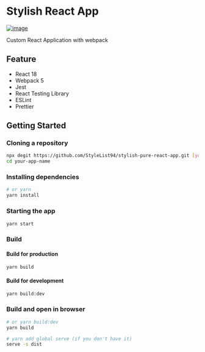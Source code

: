 # Stylish React App

[![image](https://img.shields.io/github/package-json/v/StyleList94/stylish-react-app)](https://github.com/StyleList94/stylish-react-app/releases)

Custom React Application with webpack

## Feature

- React 18
- Webpack 5
- Jest
- React Testing Library
- ESLint
- Prettier

## Getting Started

### Cloning a repository

```bash
npx degit https://github.com/StyleList94/stylish-pure-react-app.git [your-app-name]
cd your-app-name
```

### Installing dependencies

```bash
# or yarn
yarn install
```

### Starting the app

```bash
yarn start
```

### Build

#### Build for production

```bash
yarn build
```

#### Build for development

```bash
yarn build:dev
```

### Build and open in browser

```bash
# or yarn build:dev
yarn build

# yarn add global serve (if you don't have it)
serve -s dist
```
